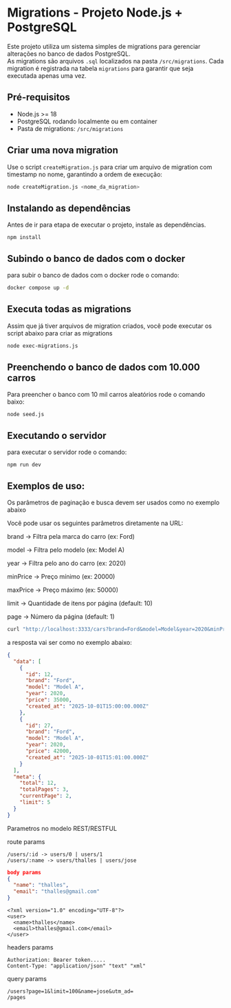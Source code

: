 # Migrations - Projeto Node.js + PostgreSQL

Este projeto utiliza um sistema simples de migrations para gerenciar alterações no banco de dados PostgreSQL.  
As migrations são arquivos `.sql` localizados na pasta `/src/migrations`. Cada migration é registrada na tabela `migrations` para garantir que seja executada apenas uma vez.

## Pré-requisitos

- Node.js >= 18
- PostgreSQL rodando localmente ou em container
- Pasta de migrations: `/src/migrations`

## Criar uma nova migration

Use o script `createMigration.js` para criar um arquivo de migration com timestamp no nome, garantindo a ordem de execução:

```bash
node createMigration.js <nome_da_migration>
```

## Instalando as dependências
Antes de ir para etapa de executar o projeto, instale as dependências.

```
npm install
```

## Subindo o banco de dados com o docker
para subir o banco de dados com o docker rode o comando:

```sh
docker compose up -d
```

## Executa todas as migrations
Assim que já tiver arquivos de migration criados, você pode executar os script abaixo para criar as migrations

```bash
node exec-migrations.js 
```

## Preenchendo o banco de dados com 10.000 carros
Para preencher o banco com 10 mil carros aleatórios rode o comando baixo:
```
node seed.js
```

## Executando o servidor
para executar o servidor rode o comando:
```
npm run dev
```

## Exemplos de uso:
Os parâmetros de paginação e busca devem ser usados como no exemplo abaixo

Você pode usar os seguintes parâmetros diretamente na URL:

brand → Filtra pela marca do carro (ex: Ford)

model → Filtra pelo modelo (ex: Model A)

year → Filtra pelo ano do carro (ex: 2020)

minPrice → Preço mínimo (ex: 20000)

maxPrice → Preço máximo (ex: 50000)

limit → Quantidade de itens por página (default: 10)

page → Número da página (default: 1)
```sh
curl "http://localhost:3333/cars?brand=Ford&model=Model&year=2020&minPrice=20000&maxPrice=50000&limit=5&page=2"
```

a resposta vai ser como no exemplo abaixo:
```json
{
  "data": [
    {
      "id": 12,
      "brand": "Ford",
      "model": "Model A",
      "year": 2020,
      "price": 35000,
      "created_at": "2025-10-01T15:00:00.000Z"
    },
    {
      "id": 27,
      "brand": "Ford",
      "model": "Model A",
      "year": 2020,
      "price": 42000,
      "created_at": "2025-10-01T15:01:00.000Z"
    }
  ],
  "meta": {
    "total": 12,
    "totalPages": 3,
    "currentPage": 2,
    "limit": 5
  }
}
```

Parametros no modelo REST/RESTFUL

route params
```
/users/:id -> users/0 | users/1
/users/:name -> users/thalles | users/jose
```

```json
body params
{
  "name": "thalles",
  "email": "thalles@gmail.com"
}
```

```
<?xml version="1.0" encoding="UTF-8"?>
<user>
  <name>thalles</name>
  <email>thalles@gmail.com</email>
</user>

```

headers params
```
Authorization: Bearer token.....
Content-Type: "application/json" "text" "xml"
```

query params
```
/users?page=1&limit=100&name=jose&utm_ad=
/pages
```